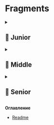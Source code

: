 # Fragments

<details>
  <summary> <h2> 🌱 Junior </h2> </summary>

<details> 
  <summary> Почему не стоит создавать конструкторы с параметрами для фрагментов? </summary>

**Создавать конструкторы с параметрами для `Fragment` не рекомендуется**, потому что **фрагмент может быть пересоздан системой** (например, при повороте экрана), и тогда он будет создан **через пустой (дефолтный) конструктор**.

Если у фрагмента нет пустого конструктора — приложение **упадёт с исключением**:
```
Can't instantiate fragment: java.lang.InstantiationException
```

---

### Почему так происходит?
Android **сериализует аргументы фрагмента** в `Bundle` и должен иметь возможность **воссоздать фрагмент** без участия разработчика — например, после убийства процесса.

---

### 🔁 Правильный способ передачи данных — `setArguments()`:

```kotlin
class UserFragment : Fragment() {
    override fun onCreate(savedInstanceState: Bundle?) {
        super.onCreate(savedInstanceState)
        val userId = arguments?.getString("user_id")
    }

    companion object {
        fun newInstance(userId: String): UserFragment {
            return UserFragment().apply {
                arguments = Bundle().apply {
                    putString("user_id", userId)
                }
            }
        }
    }
}
```

### Преимущества:
- Аргументы сохраняются автоматически при пересоздании.
- Работает корректно с `ViewModel`, `NavController`, `FragmentManager`.
- Поддерживает безопасную передачу примитивов, `Parcelable`, `Serializable`.

---

### Вывод:
> ❌ Нельзя: `UserFragment("123")` — если нет пустого конструктора, будет ошибка.  
> ✅ Нужно: использовать **фабричный метод `newInstance()`** и **`arguments`**.

</details>

<details> 
<summary>  Как управлять жизненным циклом Fragment? / Перечислить основные методы жц </summary>

**Управление жизненным циклом Fragment** — это корректная реакция на его методы в нужный момент, с учётом связи с родительской Activity.

---

### 🔁 Основные методы жизненного цикла Fragment (в порядке вызова):

| Метод | Когда вызывается | Что делать |
|------|-------------------|-----------|
| `onAttach()` | Привязка к Activity | Инициализация, получение ссылки на Activity |
| `onCreate()` | Создание фрагмента (до UI) | Инициализация данных, ViewModel |
| `onCreateView()` | Создание View | `inflate` разметки, **не инициализировать логику** |
| `onViewCreated()` | View создана | Настроить UI: адаптеры, клики, `ViewModel` observers |
| `onStart()` | Фрагмент видим | Начать обновление данных (если нужно) |
| `onResume()` | Фрагмент активен | Запустить сенсоры, анимации, подписки |
| `onPause()` | Потеря фокуса | Остановить тяжёлые операции |
| `onStop()` | Не виден | Освободить ресурсы |
| `onDestroyView()` | View уничтожена | Очистить View-ссылки (например, `recyclerView = null`) |
| `onDestroy()` | Фрагмент уничтожается | Освободить ресурсы, отписаться от событий |
| `onDetach()` | Отвязка от Activity | Обнулить ссылку на Activity |

---

### ✅ Ключевые правила управления:

1. **Не создавать UI-логику в `onCreateView()`** — только инфлейт.
2. **В `onViewCreated()`** — инициализировать адаптеры, `LiveData`, обработчики кликов.
3. **В `onDestroyView()`** — **обязательно очищать ссылки на View**, чтобы избежать утечек памяти:
   ```kotlin
   override fun onDestroyView() {
       binding = null // если используется ViewBinding
       super.onDestroyView()
   }
   ```
4. **Работать с `ViewModel`** — он переживает пересоздание фрагмента.
5. **Не хранить тяжёлые ресурсы (камера, сенсоры) после `onPause()`** — освобождать в `onPause()` или `onStop()`.

---

### 🔄 Связь с Activity:
- Жизненный цикл Fragment **вложен** в жизненный цикл Activity.
- `onCreate()` Fragment вызывается **после** `onCreate()` Activity.
- `onResume()` Activity вызывается **после** `onResume()` всех фрагментов.

---

### Вывод:
> Управлять — значит **реагировать на этапы**, а не вмешиваться.  
> Главное:  
> - Инициализация в правильных методах,  
> - Очистка в `onDestroyView()` и `onDestroy()`,  
> - Безопасная работа с UI и ресурсами.

</details>

<details>
  <summary> Как добавить фрагмент в активность? </summary>

  Фрагмент добавляется в Activity с помощью **`FragmentManager`** и **`FragmentTransaction`**.

---

### ✅ Основные способы:

#### 1. **Добавление (add) — для стека фрагментов**
```kotlin
supportFragmentManager
    .beginTransaction()
    .add(R.id.container, MyFragment())
    .commit()
```
> Используется, когда нужно **сохранять предыдущие фрагменты** (например, при навигации).

---

#### 2. **Замена (replace) — стандартный способ**
```kotlin
supportFragmentManager
    .beginTransaction()
    .replace(R.id.container, MyFragment())
    .commit()
```
> Удаляет текущий фрагмент в контейнере и добавляет новый.

---

#### 3. **С сохранением в бэк-стек (для "Назад")**
```kotlin
supportFragmentManager
    .beginTransaction()
    .replace(R.id.container, MyFragment())
    .addToBackStack(null) // можно указать имя
    .commit()
```
> Позволяет возвращаться к предыдущему фрагменту по кнопке "Назад".

---

### 📌 Где размещать:
- Контейнер (`FrameLayout`, `FragmentContainerView`) в разметке Activity:
  ```xml
  <FrameLayout
      android:id="@+id/container"
      android:layout_width="match_parent"
      android:layout_height="match_parent" />
  ```

---

### 🔄 Дополнительно:
- **`commit()`** — применяет изменения асинхронно.
- **`commitNow()`** — синхронно (редко, может блокировать UI).
- Используй **фабричный метод `newInstance()`**, если фрагменту нужны аргументы.

---

### 💡 Современный подход:
Использовать **`NavController`** из **Navigation Component** — он сам управляет стеком:
```kotlin
findNavController().navigate(R.id.action_to_myFragment)
```

---

### Вывод:
> Основной способ — `replace()` + `commit()`.  
> Для навигации назад — добавляй в бэк-стек.  
> В новых проектах — лучше использовать **Navigation Component**.

</details>

</details>

<details> 
  <summary> <h2> 🌿 Middle </h2> </summary>

<details> 
<summary> Вызывается ли onPause без вызова onStop? Привести пример если да </summary>

  **Да, `onPause()` может вызываться без `onStop()`.**

### Когда это происходит:
Когда Activity **частично перекрывается другим окном**, но **остаётся частично видимой**.

В этом случае:
- `onPause()` — вызывается (потеряла фокус),
- `onStop()` — **не вызывается**, потому что Activity всё ещё **частично видна**.

---

### ✅ Пример:
Открытие **диалогового окна** (например, `DialogFragment` или системный диалог) **поверх Activity**.

```kotlin
// В Activity
val dialog = AlertDialog.Builder(this)
    .setTitle("Внимание")
    .show()
```

#### Что происходит:
1. `onPause()` — вызывается (Activity теряет фокус).
2. Диалог отображается — Activity приглушена, но **не скрыта полностью**.
3. `onStop()` — **не вызывается**.
4. Закрытие диалога → `onResume()` (минуя `onStart()` и `onStop()`).

---

### 🔁 Порядок вызова:
```
onResume() → onPause() → onResume()
```
(без `onStop()` и `onStart()`)

---

### Важно:
- `onPause()` **всегда** вызывается перед потерей фокуса.
- `onStop()` — **только когда Activity становится полностью невидимой**.

> ✅ Это стандартное поведение Android — важно учитывать при управлении ресурсами (например, не останавливать сенсор в `onPause()`, если он нужен в фоне).
</details>

<details> 
  <summary> Как сохранить данные в Fragment при повороте экрана? (Без использования ViewModel и/или Moxy) </summary>

  Если **нельзя использовать `ViewModel` или Moxy**, данные во **Fragment** при повороте экрана можно сохранить с помощью **`onSaveInstanceState()`**.

---

### ✅ Способ: `onSaveInstanceState()` и восстановление в `onViewCreated()` / `onCreate()`

```kotlin
class MyFragment : Fragment() {

    private var userScore = 0

    override fun onCreate(savedInstanceState: Bundle?) {
        super.onCreate(savedInstanceState)
        // Восстановить данные при пересоздании
        userScore = savedInstanceState?.getInt("SCORE", 0) ?: userScore
    }

    override fun onSaveInstanceState(outState: Bundle) {
        super.onSaveInstanceState(outState)
        // Сохранить данные перед уничтожением
        outState.putInt("SCORE", userScore)
    }

    override fun onViewCreated(view: View, savedInstanceState: Bundle?) {
        super.onViewCreated(view, savedInstanceState)
        // Обновить UI
        textView.text = userScore.toString()
    }
}
```

---

### 🔎 Как это работает:
- При повороте экрана Fragment пересоздаётся.
- `onSaveInstanceState()` вызывается **до `onDestroyView()`**, сохраняя данные в `Bundle`.
- При новом создании `savedInstanceState` передаётся в `onCreate()` и `onViewCreated()`.

---

### ⚠️ Ограничения:
- Поддерживает только **простые типы** и `Parcelable`, `Serializable`.
- Не подходит для больших объектов (ограничение `Bundle` по памяти).
- Не работает, если процесс убит (в отличие от `ViewModel`).

---

### 💡 Альтернатива (без ViewModel):
- Использовать **сохранённое состояние в Activity**, а Fragment получает данные через `arguments` при пересоздании.

---

### Вывод:
> При отсутствии `ViewModel` — **`onSaveInstanceState()`** — основной способ сохранения **временных UI-данных** при повороте.  
> Но **`ViewModel` — предпочтительный и современный способ**.

</details>

<details> 
  <summary> Преимущества DialogFragment перед Dialog </summary>

**`DialogFragment`** — предпочтительный способ показа диалогов в Android. Вот его **ключевые преимущества** перед обычным `Dialog`:

---

### ✅ 1. **Корректное управление жизненным циклом**
- `DialogFragment` интегрирован в жизненный цикл `Fragment` и `Activity`.
- Автоматически обрабатывает пересоздание (например, при повороте экрана).
- Обычный `Dialog` при пересоздании **исчезает**, если не управлять им вручную.

---

### ✅ 2. **Работает с `FragmentManager`**
- Диалог становится частью фрагментного стека.
- Можно добавить в бэк-стек:
  ```kotlin
  .addToBackStack("dialog")
  ```
- Поддерживает навигацию "назад" корректно.

---

### ✅ 3. **Сохранение состояния**
- При пересоздании Activity (поворот) `DialogFragment` восстанавливает диалог автоматически.
- Обычный `Dialog` нужно сохранять и пересоздавать вручную (например, в `onSaveInstanceState`).

---

### ✅ 4. **Гибкость и переиспользование**
- Легко передавать аргументы через `setArguments()` (как у обычного фрагмента).
- Можно переиспользовать в разных Activity.
- Поддерживает `ViewModel`, `LiveData`, `ViewBinding`.

---

### ✅ 5. **Поддержка планшетов и сложных макетов**
- Можно использовать как полноэкранный диалог или попап.
- Легко адаптировать под `Dialog` или встроенный `Fragment` на планшетах (мастер-деталь).

---

### ✅ 6. **Безопасная работа с конфигурациями**
- Не вызывает утечек памяти при уничтожении Activity (если используется правильно).
- Система сама закрывает диалог при уничтожении хоста.

---

### ❌ Обычный `Dialog`:
- Нужно управлять вручную.
- Легко «утечь» (например, показать после `onDestroy()` Activity).
- Не сохраняется при повороте.

---

### Вывод:
> ✅ **`DialogFragment` — стандарт де-факто** для диалогов в современном Android.  
> Он надёжнее, гибче и лучше интегрирован в архитектуру приложения.

</details>

</details>

<details> 
  <summary> <h2> 🌳 Senior </h2> </summary>

<details> 
  <summary> Как гарантированно доставить данные в Fragment ? (commit не дает такой гарантии)  </summary> 
  
  На **senior уровне** важно понимать: метод `commit()` у `FragmentTransaction` **не выполняется сразу**, а ставит транзакцию в очередь, и её выполнение **не гарантировано мгновенно**. Это может привести к ситуации, когда **Fragment создаётся до того, как данные были переданы**.

---

### ✅ Как **гарантированно** доставить данные во Fragment?

#### ✔️ 1. **Использовать `setArguments(Bundle)` до `commit()`**
Это **самый надёжный и рекомендуемый способ**.

```kotlin
val fragment = MyFragment()
val args = Bundle().apply {
    putString("key", "value")
}
fragment.arguments = args

supportFragmentManager
    .beginTransaction()
    .add(fragment, "tag")
    .commit()
```

> ✅ `arguments` передаются до создания фрагмента, сохраняются при пересоздании и доступны в `onCreate()` / `onCreateView()`.

> ⚠️ Никогда не передавайте данные через кастомные конструкторы — это **нарушает жизненный цикл**.

---

#### ✔️ 2. **Дождаться завершения транзакции — `commitNow()`**
Если нужно **гарантированно выполнить транзакцию синхронно** (например, в `onCreate()` Activity):

```kotlin
supportFragmentManager
    .beginTransaction()
    .add(fragment, "tag")
    .commitNow() // выполняется сразу, блокирует поток
```

> ✅ Гарантирует, что фрагмент добавлен и его `onCreate()` уже вызван.  
> ❌ Не использовать в UI-потоке для тяжёлых операций — может вызвать ANR.

> Подходит для: `onCreate()`, `onAttach()`, `DialogFragment`, `NavigationUI`.

---

#### ✔️ 3. **Использовать `commitAllowingStateLoss()` с осторожностью**
Только если **не критично** потеря состояния (например, в фоне), но **не рекомендуется** для передачи данных.

---

#### ✔️ 4. **Современный способ — Navigation Component + Safe Args**
```kotlin
val action = HomeFragmentDirections.toDetailFragment("value")
findNavController().navigate(action)
```

> ✅ Данные передаются через типизированные аргументы, безопасно и надёжно.  
> ✅ Гарантируется доставка через `arguments`.

---

#### ✔️ 5. **Для сложных сценариев — `ViewModel` + `SharedViewModel`**
Если данные генерируются после создания фрагмента:

```kotlin
// Общий ViewModel через Activity
val viewModel by activityViewModels<SharedViewModel>()
```

> ✅ Данные доставляются асинхронно, но надёжно через `LiveData`/`StateFlow`.

---

### ❌ Что **не работает**:
- Передача данных **после** `commit()` через сеттеры — фрагмент может ещё не быть создан.
- Хранение данных в локальных переменных — не переживают пересоздание.

---

### ✅ Итог (senior уровень):

| Способ | Когда использовать |
|-------|---------------------|
| `setArguments()` + `commit()` | По умолчанию, для простых данных |
| `commitNow()` | Когда нужно синхронное выполнение (например, в `onResume()`) |
| `Navigation + Safe Args` | В современных приложениях с навигацией |
| `Shared ViewModel` | Для динамических или общих данных между фрагментами |

> 🔑 **Гарантия доставки = `arguments` + `commitNow()` или `Navigation Component`**.  
> Это обеспечивает **предсказуемость**, **сохранность при пересоздании** и **интеграцию с жизненным циклом**.
</details>

</details>



**Оглавление**
- [Readme](README.md)

